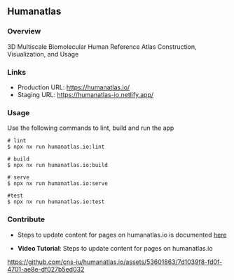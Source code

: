 ## Humanatlas

### Overview

3D Multiscale Biomolecular Human Reference Atlas Construction, Visualization, and Usage

### Links

- Production URL: https://humanatlas.io/
- Staging URL: https://humanatlas-io.netlify.app/

### Usage

Use the following commands to lint, build and run the app

```shell
# lint
$ npx nx run humanatlas.io:lint

# build
$ npx nx run humanatlas.io:build

# serve
$ npx nx run humanatlas.io:serve

#test
$ npx nx run humanatlas.io:test
```

### Contribute

- Steps to update content for pages on humanatlas.io is documented [here](./docs/editing-pages.md)

- **Video Tutorial**: Steps to update content for pages on humanatlas.io

https://github.com/cns-iu/humanatlas.io/assets/53601863/7d1039f8-fd0f-4701-ae8e-df027b5ed032

